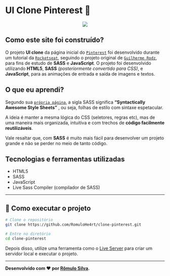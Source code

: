 # UI Clone Pinterest 📌

<p align="center">
<img src="https://uploaddeimagens.com.br/images/003/350/302/original/68747470733a2f2f692e696d6775722e636f6d2f6b3663376f49572e706e67.png?1627140306" />
</p>

## Como este site foi construído?

O projeto **UI clone** da página inicial do [`Pinterest`](https://br.pinterest.com/) foi desenvolvido durante um tutorial da [`Rocketseat`](https://www.youtube.com/c/RocketSeat/videos), seguindo o projeto original de [`Guilherme Rodz`](https://github.com/guilhermerodz), para fins de estudo de **SASS** e **JavaScript**. O projeto foi desenvolvido utilizando **HTML5**, **SASS** _(posteriormente convertido para CSS)_, e **JavaScript**, para as animações de entrada e saída de imagens e textos.

## O que eu aprendi?

Segundo sua [`própria página`](https://sass-lang.com/), a sigla SASS significa **“Syntactically Awesome Style Sheets”** , ou seja, folhas de estilo com sintaxe espetacular.

A ideia é manter a mesma lógica do CSS (seletores, regras etc), mas de uma maneira mais organizada, intuitiva e com trechos de **código facilmente reutilizáveis**.

Vale resaltar que, com **SASS** é muito mais fácil para desenvolver um projeto grande e não se perder no meio de tanto código.

## Tecnologias e ferramentas utilizadas

- HTML5
- SASS
- JavaScript
- Live Sass Compiler (compilador de SASS)

---

## 🔧 Como executar o projeto

```bash
# Clone o repositório
git clone https://github.com/RomuloHe4rt/clone-pinterest.git

# Entre no diretório
cd clone-pinterest
```

Depois disso, utilize uma ferramenta como o [Live Server](https://marketplace.visualstudio.com/items?itemName=ritwickdey.LiveServer) para criar um servidor local e executar o projeto.

---

**Desenvolvido com ❤️ por [Rômulo Silva](https://github.com/RomuloHe4rt/).**
